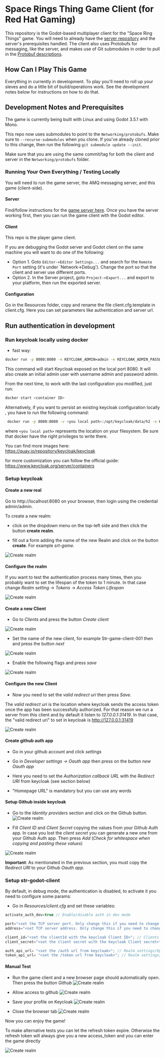 # Space Rings Thing Game Client (for Red Hat Gaming)
This repository is the Godot-based multiplayer client for the "Space Ring
Things" game. You will need to already have the [server
repository](https://github.com/redhat-gamedev/srt-godot-server) and the server's
prerequisites handled. The client also uses Protobufs for messaging, like the
server, and makes use of Git submodules in order to pull in the [Protobuf
descriptions](https://github.com/redhat-gamedev/srt-protobufs).

## How Can I Play This Game
Everything in currently in development. To play you'll need to roll up your
sleves and do a little bit of build/operations work. See the development notes
below for instructions on how to do that.

## Development Notes and Prerequisites
The game is currently being built with Linux and using Godot 3.5.1 with Mono.

This repo now uses submodules to point to the `Networking/protobufs`. Make sure to
`--recurse-submodules` when you clone. If you've already cloned prior to this
change, then run the following `git submodule update --init`.

Make sure that you are using the same commit/tag for both the client and server
in the `Networking/protobufs` folder.

### Running Your Own Everything / Testing Locally
You will need to run the game server, the AMQ messaging server, and this game
(client-side).

#### Server
Find/follow instructions for the [game server
here](https://github.com/redhat-gamedev/srt-godot-server). Once you have the
server working first, then you can run the game client with the Godot editor.

#### Client
This repo is the player game client.

If you are debugging the Godot server and Godot client on the same machine you
will want to do one of the following:

* Option 1. Goto `Editor->Editor Settings...` and search for the `Remote Port`
  setting (it's under `Network->Debug'). Change the port so that the client and
  server use different ports.
* Option 2. In the Server project, goto `Project->Export...` and export to your
  platform, then run the exported server.

#### Configuration
Go in the Resources folder, copy and rename the file client.cfg.template in client.cfg. Here you can set parameters like authentication and server url.

## Run authentication in development

### Run keycloak locally using docker

* fast way:

``` bash
docker run -p 8080:8080 -e KEYCLOAK_ADMIN=admin -e KEYCLOAK_ADMIN_PASSWORD=admin quay.io/keycloak/keycloak:20.0.3 start-dev
```

This command will start Keycloak exposed on the local port 8080. It will also create an initial admin user with username admin and password admin.

From the next time, to work with the last configuration you modified, just run:

```bash
docker start <container ID>
```

Alternatively, if you want to persist an existing keycloak configuration locally , you have to run the following command:

``` bash
 docker run -p 8080:8080 -v <you local path>:/opt/keycloak/data/h2 -e KEYCLOAK_ADMIN=admin -e KEYCLOAK_ADMIN_PASSWORD=admin quay.io/keycloak/keycloak:20.0.3 start-dev --import-realm
 ```

 where `<you local path>` represents the location on your filesystem. Be sure that docker have the right privileges to write there.

You can find more images here: https://quay.io/repository/keycloak/keycloak

for more customization you can follow the official guide:
https://www.keycloak.org/server/containers

### Setup keycloak

#### Create a new real

Go to http://localhost:8080 on your browser, then login using the credential admin/admin.

To create a new realm:

* click on the dropdown menu on the top-left side and then click the button **create realm**.

* fill out a form adding the name of the new Realm and click on the button **create**. For example *srt-game*.

![Create realm](doc/create_realm.png)

#### Configure the realm

If you want to test the authentication process many times, then you probably want to set the lifespan of the token to 1 minute.
In that case change *Realm setting* -> *Tokens* -> *Access Token Lifespan*

![Create realm](doc/change_token_config.png)

#### Create a new Client

* Go to *Clients* and press the button *Create client*

![Create realm](doc/create_client.png)

* Set the name of the new client, for example Str-game-client-001 then and press the button *next*

![Create realm](doc/create_client_1.png)

* Enable the following flags and press *save*

![Create realm](doc/create_client_2.png)

#### Configure the new Client

* Now you need to set the *valid redirect uri* then press *Save*.

The *valid redirect uri* is the location where keycloak sends the access token once the app has been successfully authorized. For that reason we run a server from this client and by default it listen to *127.0.0.1:31419*. In that case, the "valid redirect uri" to set in keycloak is http://127.0.0.1:31419

![Create realm](doc/config_client.png)

#### Create github auth app

* Go in your github account and click *settings*

* Go in *Developer settings -> Oauth app* then press on the button *new Oauth app*

* Here you need to set the *Authorization callback URL* with the *Redirect URI* from keycloak (see section below)

* "Homepage URL" is mandatory but you can use any words

#### Setup Github inside keycloak

* Go to the *Identity providers* section and click on the Github button.
![Create realm](doc/create_github.png)

* Fill *Client ID* and *Client Secret* copying the values from your Github Auth app. In case you lost the *client secret* you can generate a new one from your Github Auth app. Then press *Add* (*Check for whitespace when copying and pasting these values*)

![Create realm](doc/configure_github.png)

**Important**: As mentionated in the previous section, you must copy the *Redirect URI* to your Github *Oauth app*.

### Setup str-godot-client

By default, in debug mode, the authentication is disabled, to activate it you need to configure some params:

* Go in *Resources/client.cfg* and set these variables:

``` csharp
activate_auth_dev=true // Enable/disable auth in dev mode

port="<set the TCP server port. Only change this if you need to change it>"; // This prop is also used to compose the valid redirect uri
address="<set TCP server address. Only change this if you need to change it>"; // This prop is also used to compose the valid redirect uri

client_id="<set the clientId with the keycloak Client ID>"; // Clients -> your client -> Client ID
client_secret="<set the client secret with the keycloak Client secret>"; // Clients -> credentials -> Client secret

auth_api_url= "<set the /auth url from keycloak>"; // Realm settings/OpenID Endpoint Configuration
token_api_url= "<set the /token url from keycloak>"; // Realm settings/OpenID Endpoint Configuration
```

#### Manual Test

* Run the game client and a new browser page should automatically open. Then press the button *Github*
![Create realm](doc/test_1.png)

* Allow access to github
![Create realm](doc/test_2.png)

* Save your profile on Keycloak
![Create realm](doc/test_3.png)

* Close the browser tab
![Create realm](doc/test_4.png)

Now you can enjoy the game!

To make alternative tests you can let the refresh token expire. Otherwise the refresh token will always give you a new access_token and you can enter the game directly

![Create realm](doc/token_refresh.png)

